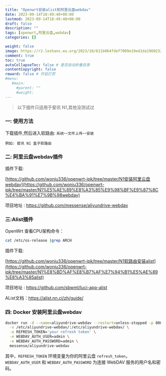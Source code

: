 ```yaml
---
title: "Openwrt安装alist和阿里云盘webdav"
date: 2023-09-14T18:49:40+08:00
lastmod: 2023-09-14T18:49:40+08:00
draft: false
description: ""
tags: [openwrt,阿里云盘,webdav]
categories: []

weight: false
image: https://r2.leshans.eu.org/2023/10/611b064fdef7009e19e41da1960232b0.jpg
comment: true
toc: true
autoCollapseToc: false # 是否自动折叠目录
contentCopyright: false
reward: false # 开启打赏
#menu:
   #main:
     #parent: ""
     #weight:
---
```


>以下插件只适用于斐讯 N1,其他没测试过

### 一: 使用方法

下载插件,然后进入软路由: `系统`--`文件上传`--`安装`

`例如: 斐讯 N1 盒子软路由`




### 二: 阿里云盘webdav插件

插件下载:

[https://github.com/woniu336/openwrt-ipk/tree/master/N1安装阿里云盘webdav](https://github.com/woniu336/openwrt-ipk/tree/master/N1%E5%AE%89%E8%A3%85%E9%98%BF%E9%87%8C%E4%BA%91%E7%9B%98webdav)


项目地址 : https://github.com/messense/aliyundrive-webdav


### 三:Alist插件

OpenWrt 查看CPU架构命令：

```bash
cat /etc/os-release |grep ARCH
```

插件下载:

[https://github.com/woniu336/openwrt-ipk/tree/master/N1软路由安装alist](https://github.com/woniu336/openwrt-ipk/tree/master/N1%E8%BD%AF%E8%B7%AF%E7%94%B1%E5%AE%89%E8%A3%85alist)

项目地址 : https://github.com/sbwml/luci-app-alist

AList文档：https://alist.nn.ci/zh/guide/

### 四: Docker 安装阿里云盘webdav

```bash
docker run -d --name=aliyundrive-webdav --restart=unless-stopped -p 8080:8080 \
  -v /etc/aliyundrive-webdav/:/etc/aliyundrive-webdav/ \
  -e REFRESH_TOKEN='your refresh token' \
  -e WEBDAV_AUTH_USER=admin \
  -e WEBDAV_AUTH_PASSWORD=admin \
  messense/aliyundrive-webdav
```

其中，`REFRESH_TOKEN` 环境变量为你的阿里云盘 `refresh_token`，`WEBDAV_AUTH_USER` 和 `WEBDAV_AUTH_PASSWORD` 为连接 WebDAV 服务的用户名和密码。

